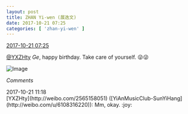```yaml
---
layout: post
title: ZHAN Yi-wen (展逸文)
date: 2017-10-21 07:25
categories: [ 'zhan-yi-wen' ]
---
```


<div class="weibo-info">
  <a href="http://weibo.com/6108090526/FrlRRivPV">2017-10-21 07:25</a>
</div>

[@YXZHty](http://weibo.com/2565158051) *Ge*, happy birthday. Take care of yourself. :stuck_out_tongue_winking_eye::stuck_out_tongue_winking_eye:

<!-- more -->

![Image](http://wx1.sinaimg.cn/mw690/006FmVn8ly1fkpihd6ggvj30ku0ku416.jpg)

*Comments*

<div class="weibo-info">2017-10-21 11:18</div>
[YXZHty](http://weibo.com/2565158051) ([YiAnMusicClub-SunYiHang](http://weibo.com/u/6108316220)): Mm, okay. :joy:
